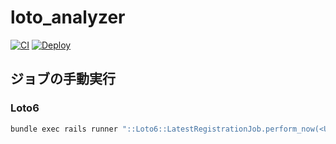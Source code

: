 # loto_analyzer
[![CI](https://github.com/koba-masa/loto_analyzer/actions/workflows/ci.yml/badge.svg)](https://github.com/koba-masa/loto_analyzer/actions/workflows/ci.yml)
[![Deploy](https://github.com/koba-masa/loto_analyzer/actions/workflows/deploy.yml/badge.svg)](https://github.com/koba-masa/loto_analyzer/actions/workflows/deploy.yml)

## ジョブの手動実行
### Loto6
```sh
bundle exec rails runner "::Loto6::LatestRegistrationJob.perform_now(<URL>)"
```
